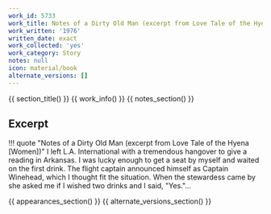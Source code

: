 ```yaml
---
work_id: 5733
work_title: Notes of a Dirty Old Man (excerpt from Love Tale of the Hyena [Women])
work_written: '1976'
written_date: exact
work_collected: 'yes'
work_category: Story
notes: null
icon: material/book
alternate_versions: []
---
```


{{ section_title() }}
{{ work_info() }}
{{ notes_section() }}
## Excerpt
!!! quote "Notes of a Dirty Old Man (excerpt from Love Tale of the Hyena [Women])"
    I left L.A. International with a tremendous hangover to give a reading in Arkansas. I was lucky enough to get a seat by myself and waited on the first drink. The flight captain announced himself as Captain Winehead, which I thought fit the situation. When the stewardess came by she asked me if I wished two drinks and I said, "Yes."...

{{ appearances_section() }}
{{ alternate_versions_section() }}